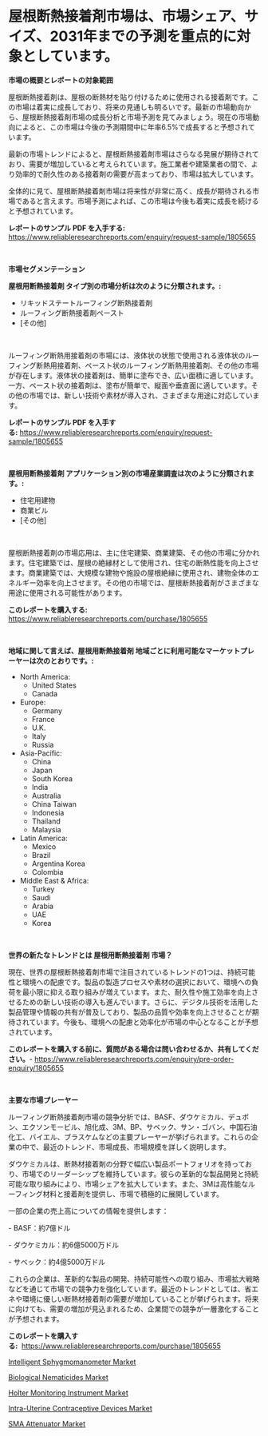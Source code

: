 <p><h1>屋根断熱接着剤市場は、市場シェア、サイズ、2031年までの予測を重点的に対象としています。</h1></p><p><strong>市場の概要とレポートの対象範囲</strong></p>
<p><p>屋根断熱接着剤は、屋根の断熱材を貼り付けるために使用される接着剤です。この市場は着実に成長しており、将来の見通しも明るいです。最新の市場動向から、屋根断熱接着剤市場の成長分析と市場予測を見てみましょう。現在の市場動向によると、この市場は今後の予測期間中に年率6.5%で成長すると予想されています。</p><p>最新の市場トレンドによると、屋根断熱接着剤市場はさらなる発展が期待されており、需要が増加していると考えられています。施工業者や建築業者の間で、より効率的で耐久性のある接着剤の需要が高まっており、市場は拡大しています。</p><p>全体的に見て、屋根断熱接着剤市場は将来性が非常に高く、成長が期待される市場であると言えます。市場予測によれば、この市場は今後も着実に成長を続けると予想されています。</p></p>
<p><strong>レポートのサンプル PDF を入手する:</strong> <a href="https://www.reliableresearchreports.com/enquiry/request-sample/1805655">https://www.reliableresearchreports.com/enquiry/request-sample/1805655</a></p>
<p>&nbsp;</p>
<p><strong>市場セグメンテーション</strong></p>
<p><strong>屋根用断熱接着剤 タイプ別の市場分析は次のように分類されます。:</strong></p>
<p><ul><li>リキッドステートルーフィング断熱接着剤</li><li>ルーフィング断熱接着剤ペースト</li><li>[その他]</li></ul></p>
<p>&nbsp;</p>
<p><p>ルーフィング断熱用接着剤の市場には、液体状の状態で使用される液体状のルーフィング断熱用接着剤、ペースト状のルーフィング断熱用接着剤、その他の市場が存在します。液体状の接着剤は、簡単に塗布でき、広い面積に適しています。一方、ペースト状の接着剤は、塗布が簡単で、縦面や垂直面に適しています。その他の市場では、新しい技術や素材が導入され、さまざまな用途に対応しています。</p></p>
<p><strong>レポートのサンプル PDF を入手する:</strong>&nbsp;<a href="https://www.reliableresearchreports.com/enquiry/request-sample/1805655">https://www.reliableresearchreports.com/enquiry/request-sample/1805655</a></p>
<p>&nbsp;</p>
<p><strong> 屋根用断熱接着剤 アプリケーション別の市場産業調査は次のように分類されます。:</strong></p>
<p><ul><li>住宅用建物</li><li>商業ビル</li><li>[その他]</li></ul></p>
<p>&nbsp;</p>
<p><p>屋根断熱接着剤の市場応用は、主に住宅建築、商業建築、その他の市場に分かれます。住宅建築では、屋根の絶縁材として使用され、住宅の断熱性能を向上させます。商業建築では、大規模な建物や施設の屋根絶縁に使用され、建物全体のエネルギー効率を向上させます。その他の市場では、屋根断熱接着剤がさまざまな用途に使用される可能性があります。</p></p>
<p><strong>このレポートを購入する:</strong>&nbsp; <a href="https://www.reliableresearchreports.com/purchase/1805655">https://www.reliableresearchreports.com/purchase/1805655</a></p>
<p>&nbsp;</p>
<p><strong>地域に関して言えば、屋根用断熱接着剤 地域ごとに利用可能なマーケットプレーヤーは次のとおりです。:</strong></p>
<p><ul>
    <li>
        North America:
        <ul>
            <li>United States</li>
            <li>Canada</li>
        </ul>
    </li>
    <li>
        Europe:
        <ul>
            <li>Germany</li>
            <li>France</li>
            <li>U.K.</li>
            <li>Italy</li>
            <li>Russia</li>
        </ul>
    </li>
    <li>
        Asia-Pacific:
        <ul>
            <li>China</li>
            <li>Japan</li>
            <li>South Korea</li>
            <li>India</li>
            <li>Australia</li>
            <li>China Taiwan</li>
            <li>Indonesia</li>
            <li>Thailand</li>
            <li>Malaysia</li>
        </ul>
    </li>
    <li>
        Latin America:
        <ul>
            <li>Mexico</li>
            <li>Brazil</li>
            <li>Argentina Korea</li>
            <li>Colombia</li>
        </ul>
    </li>
    <li>
        Middle East & Africa:
        <ul>
            <li>Turkey</li>
            <li>Saudi</li>
            <li>Arabia</li>
            <li>UAE</li>
            <li>Korea</li>
        </ul>
    </li>
    </ul></p>
<p>&nbsp;</p>
<p><strong>世界の新たなトレンドとは 屋根用断熱接着剤 市場？</strong></p>
<p><p>現在、世界の屋根断熱接着剤市場で注目されているトレンドの1つは、持続可能性と環境への配慮です。製品の製造プロセスや素材の選択において、環境への負荷を最小限に抑える取り組みが増えています。また、耐久性や施工効率を向上させるための新しい技術の導入も進んでいます。さらに、デジタル技術を活用した製品管理や情報の共有が普及しており、製品の品質や効率を向上させることが期待されています。今後も、環境への配慮と効率化が市場の中心となることが予想されています。</p></p>
<p><strong>このレポートを購入する前に、質問がある場合は問い合わせるか、共有してください。</strong>- <a href="https://www.reliableresearchreports.com/enquiry/pre-order-enquiry/1805655">https://www.reliableresearchreports.com/enquiry/pre-order-enquiry/1805655</a></p>
<p>&nbsp;</p>
<p><strong>主要な市場プレーヤー</strong></p>
<p><p>ルーフィング断熱接着剤市場の競争分析では、BASF、ダウケミカル、デュポン、エクソンモービル、旭化成、3M、BP、サベック、サン・ゴバン、中国石油化工、バイエル、ブラスケムなどの主要プレーヤーが挙げられます。これらの企業の中で、最近のトレンド、市場成長、市場規模を詳しく説明します。</p><p>ダウケミカルは、断熱材接着剤の分野で幅広い製品ポートフォリオを持っており、市場でのリーダーシップを維持しています。彼らの革新的な製品開発と持続可能な取り組みにより、市場シェアを拡大しています。また、3Mは高性能なルーフィング材料と接着剤を提供し、市場で積極的に展開しています。</p><p>一部の企業の売上高についての情報を提供します：</p><p>- BASF：約7億ドル</p><p>- ダウケミカル：約6億5000万ドル</p><p>- サベック：約4億5000万ドル</p><p>これらの企業は、革新的な製品の開発、持続可能性への取り組み、市場拡大戦略などを通じて市場での競争力を強化しています。最近のトレンドとしては、省エネや環境に優しい断熱材接着剤の需要が増加していることが挙げられます。将来に向けても、需要の増加が見込まれるため、企業間での競争が一層激化することが予想されます。</p></p>
<p><strong>このレポートを購入する:</strong>&nbsp;&nbsp;<a href="https://www.reliableresearchreports.com/purchase/1805655">https://www.reliableresearchreports.com/purchase/1805655</a></p>
<p><p><a href="https://github.com/luckyshygirl/Market-Research-Report-List-3/blob/main/intelligent-sphygmomanometer-market.md">Intelligent Sphygmomanometer Market</a></p><p><a href="https://thundering-castanet-c65.notion.site/Biological-Nematicides-Market-Size-Focuses-on-Market-Dynamics-In-Depth-Analysis-and-Future-Projecti-365f978cb1414e9f80537996fee95f11">Biological Nematicides Market</a></p><p><a href="https://github.com/markusgodoy/Market-Research-Report-List-2/blob/main/holter-monitoring-instrument-market.md">Holter Monitoring Instrument Market</a></p><p><a href="https://bubble-tree-ea4.notion.site/Decoding-the-Intra-Uterine-Contraceptive-Devices-Market-A-Deep-Dive-into-the-Latest-Market-Trends--f1433b8be79e4f1cb6daf880fcc88920">Intra-Uterine Contraceptive Devices Market</a></p><p><a href="https://view.publitas.com/reportprime-1/sma-attenuator-market-size-furnishes-valuable-information-encompassing-market-share-market-trends-and-projections-spanning-from-2024-to-2031/">SMA Attenuator Market</a></p></p>